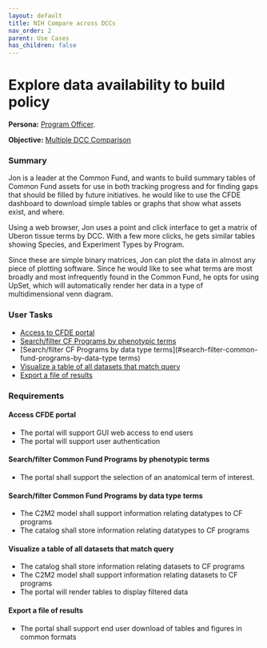```yaml
---
layout: default
title: NIH Compare across DCCs
nav_order: 2
parent: Use Cases
has_children: false
---
```


# Explore data availability to build policy

**Persona:** [Program Officer](../personas/program-officer).

**Objective:** [Multiple DCC Comparison](../objectives/multi-dcc-comparison)

### Summary

Jon is a leader at the Common Fund, and wants to build summary tables of
Common Fund assets for use in both tracking progress and for finding gaps that
should be filled by future initiatives. he would like to use the CFDE dashboard
to download simple tables or graphs that show what assets exist, and where.

Using a web browser, Jon uses a point and click interface to get a matrix of
Uberon tissue terms by DCC. With a few more clicks, he gets similar tables showing
Species, and Experiment Types by Program.

Since these are simple binary matrices, Jon can plot the data in almost any
piece of plotting software. Since he would like to see what terms are most broadly
and most infrequently found in the Common Fund, he opts for using UpSet, which
will automatically render her data in a type of multidimensional venn diagram.

### User Tasks

-   [Access to CFDE portal](#access-cfde-portal)
-   [Search/filter CF Programs by phenotypic terms](#searchfilter-common-fund-programs-by-phenotypic-terms)
-   [Search/filter CF Programs by data type terms](#search-filter-common-fund-programs-by-data-type terms)
-   [Visualize a table of all datasets that match query](#visualize-a-table-of-all-datasets-that-match-query)
-   [Export a file of results](#export-a-file-of-results)

### Requirements

#### Access CFDE portal

-   The portal will support GUI web access to end users
-   The portal will support user authentication

#### Search/filter Common Fund Programs by phenotypic terms

-   The portal shall support the selection of an anatomical term of interest.

#### Search/filter Common Fund Programs by data type terms

-   The C2M2 model shall support information relating datatypes to CF programs
-   The catalog shall store information relating datatypes to CF programs

#### Visualize a table of all datasets that match query

-   The catalog shall store information relating datasets to CF programs
-   The C2M2 model shall support information relating datasets to CF programs
-   The portal will render tables to display filtered data


#### Export a file of results

-   The portal shall support end user download of tables and figures in common formats
